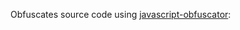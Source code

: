 Obfuscates source code using [javascript-obfuscator](https://github.com/javascript-obfuscator/javascript-obfuscator):

